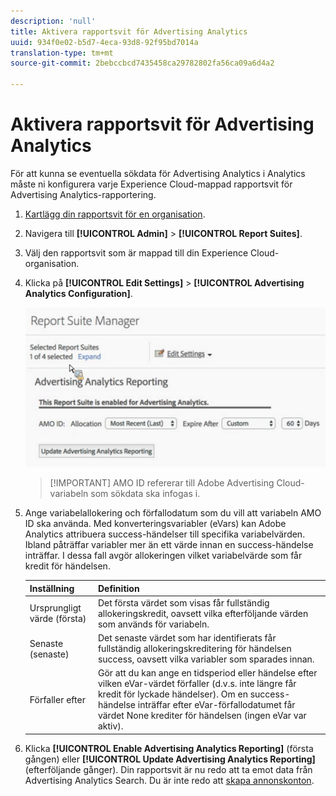 ```yaml
---
description: 'null'
title: Aktivera rapportsvit för Advertising Analytics
uuid: 934f0e02-b5d7-4eca-93d8-92f95bd7014a
translation-type: tm+mt
source-git-commit: 2bebccbcd7435458ca29782802fa56ca09a6d4a2

---
```



# Aktivera rapportsvit för Advertising Analytics

För att kunna se eventuella sökdata för Advertising Analytics i Analytics måste ni konfigurera varje Experience Cloud-mappad rapportsvit för Advertising Analytics-rapportering.

1. [Kartlägg din rapportsvit för en organisation](https://docs.adobe.com/content/help/en/core-services/interface/about-core-services/report-suite-mapping.html).
1. Navigera till **[!UICONTROL Admin]** > **[!UICONTROL Report Suites]**.

1. Välj den rapportsvit som är mappad till din Experience Cloud-organisation.
1. Klicka på **[!UICONTROL Edit Settings]** > **[!UICONTROL Advertising Analytics Configuration]**.

   ![Rapportering](assets/aa_reporting.png)

   > [!IMPORTANT] AMO ID refererar till Adobe Advertising Cloud-variabeln som sökdata ska infogas i.

1. Ange variabelallokering och förfallodatum som du vill att variabeln AMO ID ska använda. Med konverteringsvariabler (eVars) kan Adobe Analytics attribuera success-händelser till specifika variabelvärden. Ibland påträffar variabler mer än ett värde innan en success-händelse inträffar. I dessa fall avgör allokeringen vilket variabelvärde som får kredit för händelsen.

   | Inställning | Definition |
   |--- |--- |
   | Ursprungligt värde (första) | Det första värdet som visas får fullständig allokeringskredit, oavsett vilka efterföljande värden som används för variabeln. |
   | Senaste (senaste) | Det senaste värdet som har identifierats får fullständig allokeringskreditering för händelsen success, oavsett vilka variabler som sparades innan. |
   | Förfaller efter | Gör att du kan ange en tidsperiod eller händelse efter vilken eVar-värdet förfaller (d.v.s. inte längre får kredit för lyckade händelser).  Om en success-händelse inträffar efter eVar-förfallodatumet får värdet None krediter för händelsen (ingen eVar var aktiv). |

1. Klicka **[!UICONTROL Enable Advertising Analytics Reporting]** (första gången) eller **[!UICONTROL Update Advertising Analytics Reporting]** (efterföljande gånger). Din rapportsvit är nu redo att ta emot data från Advertising Analytics Search. Du är inte redo att [skapa annonskonton](/help/integrate/c-advertising-analytics/c-adanalytics-workflow/aa-create-ad-account.md).

